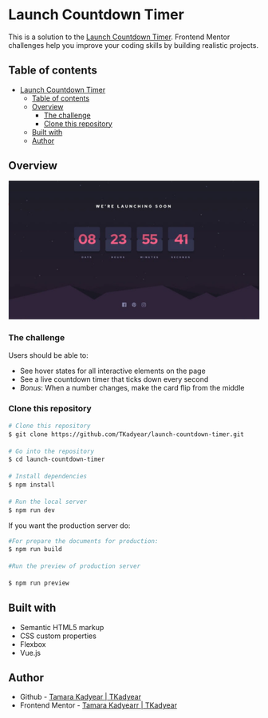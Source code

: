 # Launch Countdown Timer
This is a solution to the [Launch Countdown Timer](https://www.frontendmentor.io/challenges/todo-app-Su1_KokOW). Frontend Mentor challenges help you improve your coding skills by building realistic projects.
## Table of contents
- [Launch Countdown Timer](#launch-countdown-timer)
  - [Table of contents](#table-of-contents)
  - [Overview](#overview)
    - [The challenge](#the-challenge)
    - [Clone this repository](#clone-this-repository)
  - [Built with](#built-with)
  - [Author](#author)
## Overview
![](./src/assets/design.png)

### The challenge

Users should be able to:

- See hover states for all interactive elements on the page
- See a live countdown timer that ticks down every second
- *Bonus*: When a number changes, make the card flip from the middle


### Clone this repository
```bash
# Clone this repository
$ git clone https://github.com/TKadyear/launch-countdown-timer.git

# Go into the repository
$ cd launch-countdown-timer

# Install dependencies
$ npm install

# Run the local server
$ npm run dev
```

If you want the production server do:
```bash
#For prepare the documents for production:
$ npm run build

#Run the preview of production server

$ npm run preview
```

## Built with

- Semantic HTML5 markup
- CSS custom properties
- Flexbox
- Vue.js



## Author
- Github - [Tamara Kadyear | TKadyear](https://github.com/TKadyear)
- Frontend Mentor - [Tamara Kadyearr | TKadyear](https://www.frontendmentor.io/profile/TKadyear)
